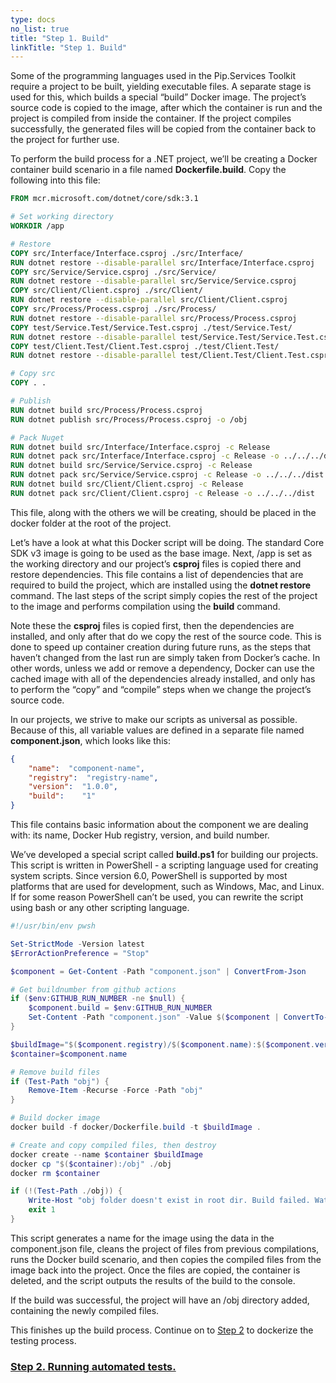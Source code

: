 ```yaml
---
type: docs
no_list: true
title: "Step 1. Build"
linkTitle: "Step 1. Build" 
---
```


Some of the programming languages used in the Pip.Services Toolkit require a project to be built, yielding executable files. A separate stage is used for this, which builds a special “build” Docker image. The project’s source code is copied to the image, after which the container is run and the project is compiled from inside the container. If the project compiles successfully, the generated files will be copied from the container back to the project for further use.

To perform the build process for a .NET project, we’ll be creating a Docker container build scenario in a file named **Dockerfile.build**. Copy the following into this file:

```dockerfile
FROM mcr.microsoft.com/dotnet/core/sdk:3.1

# Set working directory
WORKDIR /app

# Restore
COPY src/Interface/Interface.csproj ./src/Interface/
RUN dotnet restore --disable-parallel src/Interface/Interface.csproj
COPY src/Service/Service.csproj ./src/Service/
RUN dotnet restore --disable-parallel src/Service/Service.csproj
COPY src/Client/Client.csproj ./src/Client/
RUN dotnet restore --disable-parallel src/Client/Client.csproj
COPY src/Process/Process.csproj ./src/Process/
RUN dotnet restore --disable-parallel src/Process/Process.csproj
COPY test/Service.Test/Service.Test.csproj ./test/Service.Test/
RUN dotnet restore --disable-parallel test/Service.Test/Service.Test.csproj
COPY test/Client.Test/Client.Test.csproj ./test/Client.Test/
RUN dotnet restore --disable-parallel test/Client.Test/Client.Test.csproj

# Copy src
COPY . .

# Publish
RUN dotnet build src/Process/Process.csproj
RUN dotnet publish src/Process/Process.csproj -o /obj

# Pack Nuget
RUN dotnet build src/Interface/Interface.csproj -c Release
RUN dotnet pack src/Interface/Interface.csproj -c Release -o ../../../dist
RUN dotnet build src/Service/Service.csproj -c Release
RUN dotnet pack src/Service/Service.csproj -c Release -o ../../../dist
RUN dotnet build src/Client/Client.csproj -c Release
RUN dotnet pack src/Client/Client.csproj -c Release -o ../../../dist

```

This file, along with the others we will be creating, should be placed in the docker folder at the root of the project.

Let’s have a look at what this Docker script will be doing. The standard Core SDK v3 image is going to be used as the base image. Next, /app is set as the working directory and our project’s **csproj** files is copied there and restore dependencies. This file contains a list of dependencies that are required to build the project, which are installed using the **dotnet restore** command. The last steps of the script simply copies the rest of the project to the image and performs compilation using the **build** command.

Note these the **csproj** files is copied first, then the dependencies are installed, and only after that do we copy the rest of the source code. This is done to speed up container creation during future runs, as the steps that haven’t changed from the last run are simply taken from Docker’s cache. In other words, unless we add or remove a dependency, Docker can use the cached image with all of the dependencies already installed, and only has to perform the “copy” and “compile” steps when we change the project’s source code.

In our projects, we strive to make our scripts as universal as possible. Because of this, all variable values are defined in a separate file named **component.json**, which looks like this:

```json
{
    "name":  "component-name",
    "registry":  "registry-name",
    "version":  "1.0.0",
    "build":    "1"
}

```

This file contains basic information about the component we are dealing with: its name, Docker Hub registry, version, and build number.

We’ve developed a special script called **build.ps1** for building our projects. This script is written in PowerShell - a scripting language used for creating system scripts. Since version 6.0, PowerShell is supported by most platforms that are used for development, such as Windows, Mac, and Linux. If for some reason PowerShell can’t be used, you can rewrite the script using bash or any other scripting language.

```ps1
#!/usr/bin/env pwsh

Set-StrictMode -Version latest
$ErrorActionPreference = "Stop"

$component = Get-Content -Path "component.json" | ConvertFrom-Json

# Get buildnumber from github actions
if ($env:GITHUB_RUN_NUMBER -ne $null) {
    $component.build = $env:GITHUB_RUN_NUMBER
    Set-Content -Path "component.json" -Value $($component | ConvertTo-Json)
}

$buildImage="$($component.registry)/$($component.name):$($component.version)-$($component.build)-build"
$container=$component.name

# Remove build files
if (Test-Path "obj") {
    Remove-Item -Recurse -Force -Path "obj"
}

# Build docker image
docker build -f docker/Dockerfile.build -t $buildImage .

# Create and copy compiled files, then destroy
docker create --name $container $buildImage
docker cp "$($container):/obj" ./obj
docker rm $container

if (!(Test-Path ./obj)) {
    Write-Host "obj folder doesn't exist in root dir. Build failed. Watch logs above."
    exit 1
}
```


This script generates a name for the image using the data in the component.json file, cleans the project of files from previous compilations, runs the Docker build scenario, and then copies the compiled files from the image back into the project. Once the files are copied, the container is deleted, and the script outputs the results of the build to the console.

If the build was successful, the project will have an /obj directory added, containing the newly compiled files.

This finishes up the build process. Continue on to [Step 2](../step2) to dockerize the testing process.

<span class="hide-title-link">

### [Step 2. Running automated tests.](../step2)

</span>
